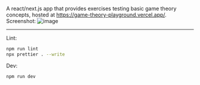 A react/next.js app that provides exercises testing basic game theory concepts, hosted at https://game-theory-playground.vercel.app/.
Screenshot:
![image](https://github.com/user-attachments/assets/b77f96b3-a600-4c8e-9d64-aac83ea38a12)

-----------------------

Lint:
```bash
npm run lint
npx prettier . --write
```

Dev:
```bash
npm run dev
```
